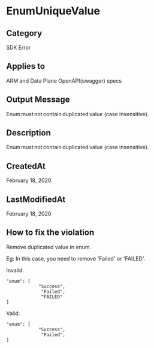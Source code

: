 # EnumUniqueValue

## Category

SDK Error

## Applies to

ARM and Data Plane OpenAPI(swagger) specs

## Output Message

Enum must not contain duplicated value (case insensitive).

## Description

Enum must not contain duplicated value (case insensitive).

## CreatedAt

February 18, 2020

## LastModifiedAt

February 18, 2020

## How to fix the violation

Remove duplicated value in enum.

Eg: In this case, you need to remove 'Failed' or 'FAILED'.

Invalid:

```
"enum": [
            "Success",
             "Failed",
             "FAILED"
]
```

Valid:

```
"enum": [
            "Success",
             "Failed",
]
```
